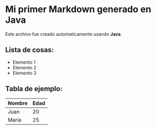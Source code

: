 # Mi primer Markdown generado en Java

Este archivo fue creado automaticamente usando **Java**.

## Lista de cosas:
- Elemento 1
- Elemento 2
- Elemento 3

## Tabla de ejemplo:
| Nombre | Edad |
|--------|------|
| Juan   | 20   |
| María  | 25   |
